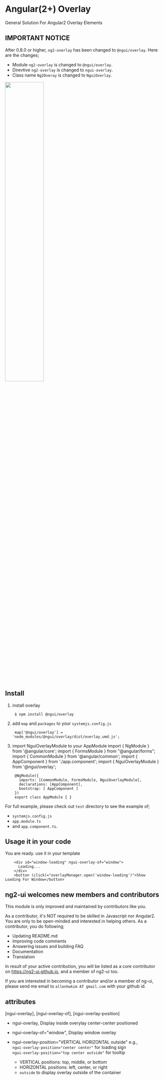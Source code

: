 # Angular(2+) Overlay
General Solution For Angular2 Overlay Elements

## IMPORTANT NOTICE

After 0.8.0 or higher, `ng2-overlay` has been changed to `@ngui/overlay`. Here are the changes;

* Module `ng2-overlay` is changed to `@ngui/overlay`.
* Direvtive `ng2-overlay` is changed to `ngui-overlay`.
* Class name `Ng2Overay` is changed to `NguiOverlay`.

<a href="https://rawgit.com/ng2-ui/overlay/master/app/index.html">
  <img src="http://i.imgur.com/0qcxg8X.png" width="50% border="1" />
</a>

## Install

1. install overlay

        $ npm install @ngui/overlay

2. add `map` and `packages` to your `systemjs.config.js`

        map['@ngui/overlay'] = 'node_modules/@ngui/overlay/dist/overlay.umd.js';

3. import NguiOverlayModule to your AppModule
        import { NgModule } from '@angular/core';
        import { FormsModule } from "@angular/forms";
        import { CommonModule  } from '@angular/common';
        import { AppComponent } from './app.component';
        import { NguiOverlayModule } from '@ngui/overlay';
        
        @NgModule({
          imports: [CommonModule, FormsModule, NguiOverlayModule],
          declarations: [AppComponent],
          bootstrap: [ AppComponent ]
        })
        export class AppModule { }

For full example, please check out `test` directory to see the example of;

  - `systemjs.config.js`
  - `app.module.ts`
  -  and `app.component.ts`.
  
## Usage it in your code
 You are ready. use it in your template

        <div id="window-loading" ngui-overlay-of="window">
          Loading...
        </div>
        <button (click)="overlayManager.open('window-loading')">Show Loading For Window</button>

## **ng2-ui** welcomes new members and contributors

This module is only improved and maintained by contributors like you.

As a contributor, it's NOT required to be skilled in Javascript nor Angular2. 
You are only to be open-minded and interested in helping others.
As a contributor, you do following;

  * Updating README.md
  * Improving code comments
  * Answering issues and building FAQ
  * Documentation
  * Translation

In result of your active contribution, you will be listed as a core contributor
on https://ng2-ui.github.io, and a member of ng2-ui too.

If you are interested in becoming a contributor and/or a member of ng-ui,
please send me email to `allenhwkim AT gmail.com` with your github id. 



## attributes
  [ngui-overlay], [ngui-overlay-of], [ngui-overlay-position]

  * ngui-overlay, Display inside overylay center-center positioned
  * ngui-overlay-of="window", Display window overlay
  * ngui-overlay-position="VERTICAL HORIZONTAL outside"
     e.g.,   
     `ngui-overlay-position="center center"` for loading sign  
     `ngui-overlay-position="top center outside"` for tooltip  

     * VERTICAL positions: top,  middle, or bottom
     * HORIZONTAL positions: left,  center, or right
     * `outside` to display overlay outside of the container

